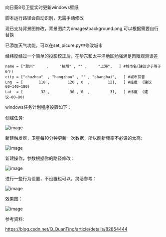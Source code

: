 向日葵8号卫星实时更新windows壁纸

脚本运行路径会自动识别，无需手动修改

现已支持背景图修改，背景图片为\images\background.png,可以根据需要自行替换

已添加天气功能，可以在set_picure.py中修改城市

经纬度经过一个简单的投影校正后，在华东和太平洋地区勉强满足肉眼观测误差

```
name = ["滁州"     ,     "杭州" , "" ,     "上海",   ] #城市名(建议少于等于6个)
city = ["chuzhou"  , "hangzhou" , "" , "shanghai",   ] #城市拼音
Lng  = [       118 ,        120 , 0  ,        121,   ] #经度  (建议60~140~180)
Lat  = [        32 ,         30 , 0  ,         31,   ] #纬度  (建议-80~80)
```

windows任务计划程序设置如下：

创建任务:

![image](https://github.com/luzheminlulu/himawari8_background/blob/master/images/1.png)

新建触发器，卫星每10分钟更新一次数据，所以刷新频率不必设的太高:

![image](https://github.com/luzheminlulu/himawari8_background/blob/master/images/2.png)

新建操作，参数根据你的路径修改：

![image](https://github.com/luzheminlulu/himawari8_background/blob/master/images/3.png)

进行一些行为设置，不设置也可以，灵活参考：

![image](https://github.com/luzheminlulu/himawari8_background/blob/master/images/4.png)

效果图：

![image](https://github.com/luzheminlulu/himawari8_background/blob/master/images/5.png)

参考资料:

https://blog.csdn.net/Q_QuanTing/article/details/82854444
